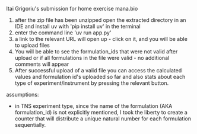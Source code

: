 Itai Grigoriu's submission for home exercise mana.bio

1. after the zip file has been unzipped open the extracted directory in an IDE and install uv with 'pip install uv' in the terminal
2. enter the command line 'uv run app.py'
3. a link to the relevant URL will open up - click on it, and you will be able to upload files
4. You will be able to see the formulation_ids that were not valid after upload
or if all formulations in the file were valid - no additional comments will appear
5. After successful upload of a valid file you can access the calculated values and formulation id's uploaded so far 
and also stats about each type of experiment/instrument by pressing the relevant button. 

assumptions:
* in TNS experiment type, since the name of the formulation (AKA formulation_id) is not explicitly mentioned, I took the liberty to create a counter
that will distribute a unique natural number for each formulation sequentially.